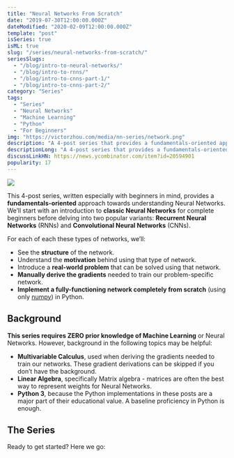 ```yaml
---
title: "Neural Networks From Scratch"
date: "2019-07-30T12:00:00.000Z"
dateModified: "2020-02-09T12:00:00.000Z"
template: "post"
isSeries: true
isML: true
slug: "/series/neural-networks-from-scratch/"
seriesSlugs:
  - "/blog/intro-to-neural-networks/"
  - "/blog/intro-to-rnns/"
  - "/blog/intro-to-cnns-part-1/"
  - "/blog/intro-to-cnns-part-2/"
category: "Series"
tags:
  - "Series"
  - "Neural Networks"
  - "Machine Learning"
  - "Python"
  - "For Beginners"
img: "https://victorzhou.com/media/nn-series/network.png"
description: "A 4-post series that provides a fundamentals-oriented approach towards understanding Neural Networks."
descriptionLong: "A 4-post series that provides a fundamentals-oriented approach towards understanding Neural Networks. Covers classic Neural Networks, Recurrent Neural Networks (RNNs), and Convolutional Neural Networks (CNNs)."
discussLinkHN: https://news.ycombinator.com/item?id=20594901
popularity: 17
---
```


![](/media/nn-series/network.svg)

This 4-post series, written especially with beginners in mind, provides a **fundamentals-oriented** approach towards understanding Neural Networks. We’ll start with an introduction to **classic Neural Networks** for complete beginners before delving into two popular variants: **Recurrent Neural Networks** (RNNs) and **Convolutional Neural Networks** (CNNs).

For each of each these types of networks, we’ll:

- See the **structure** of the network.
- Understand the **motivation** behind using that type of network.
- Introduce a **real-world problem** that can be solved using that network.
- **Manually derive the gradients** needed to train our problem-specific network.
- **Implement a fully-functioning network completely from scratch** (using only [numpy](https://numpy.org/)) in Python.

## Background

**This series requires ZERO prior knowledge of Machine Learning** or Neural Networks. However, background in the following topics may be helpful:

- **Multivariable Calculus**, used when deriving the gradients needed to train our networks. These gradient derivations can be skipped if you don’t have the background.
- **Linear Algebra**, specifically Matrix algebra - matrices are often the best way to represent weights for Neural Networks.
- **Python 3**, because the Python implementations in these posts are a major part of their educational value. A baseline proficiency in Python is enough.

## The Series

Ready to get started? Here we go:
